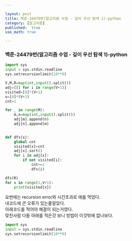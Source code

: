 ```yaml
---

layout: post
title: 백준-24479번(알고리즘 수업 - 깊이 우선 탐색 1)-python
category: [알고리즘]
published:  true
use_math: true

---
```

### 백준-24479번(알고리즘 수업 - 깊이 우선 탐색 1)-python

```python
import sys
input = sys.stdin.readline
sys.setrecursionlimit(10**6)

V,M,R=map(int,input().split())
adj=[[] for i in range(V+1)]
visited=[0]*(V+1)
v=[0]*(V+1)
cnt=1

for _ in range(M):
    m,n=map(int,input().split())
    adj[m].append(n)
    adj[n].append(m)

    
def dfs(x):
    global cnt
    visited[x]=cnt
    adj[x].sort()
    for i in adj[x]:
        if not visited[i]:
            cnt+=1
            dfs(i)

dfs(R)
for x in range(1,V+1):
    print(visited[x])
```

요번에는 recursion error와 시간초과로 애를 먹었다.<br>
내코드에 큰 오류가 있는줄알았다.<br>
아래코드를 적어야 해결이 되는거였다.<br>
맞친사람 다들 아래를 적은것 보니 방법이 이것밖에 없나보다.

```python
import sys
input = sys.stdin.readline
sys.setrecursionlimit(10**6)
```